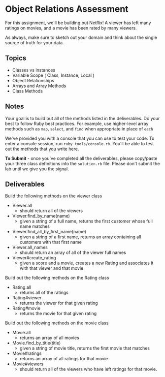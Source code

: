 # Object Relations Assessment

For this assignment, we'll be building out Netflix! A viewer has left many ratings on movies, and a movie has been rated by many viewers.

As always, make sure to sketch out your domain and think about the single source of truth for your data.

## Topics

+ Classes vs Instances
+ Variable Scope ( Class, Instance, Local )
+ Object Relationships
+ Arrays and Array Methods
+ Class Methods

## Notes

Your goal is to build out all of the methods listed in the deliverables. Do your best to follow Ruby best practices. For example, use higher-level array methods such as `map`, `select`, and `find` when appropriate in place of `each`

We've provided you with a console that you can use to test your code. To enter a console session, run `ruby tools/console.rb`. You'll be able to test out the methods that you write here.

**To Submit** - once you've completed all the deliverables, please copy/paste your three class definitions into the `solution.rb`  file. Please don't submit the lab until we give you the signal.

## Deliverables

Build the following methods on the viewer class
+ Viewer.all
  + should return all of the viewers
+ Viewer.find_by_name(name)
  + given a string of a full name, returns the first customer whose full name matches
+ Viewer.find_all_by_first_name(name)
  + given a string of a first name, returns an array containing all customers with that first name
+ Viewer.all_names
  + should return an array of all of the viewer full names
+ Viewer#create_rating
  + given a score and a movie, creates a new Rating and associates it with that viewer and that movie

Build out the following methods on the Rating class

+ Rating.all
  + returns all of the ratings
+ Rating#viewer
  + returns the viewer for that given rating
+ Rating#movie
  + returns the movie for that given rating

Build out the following methods on the movie class

+ Movie.all
  + returns an array of all movies
+ Movie.find_by_title(title)
  + given a string of movie title, returns the first movie that matches
+ Movie#ratings
  + returns an array of all ratings for that movie
+ Movie#viewers
  + should return all of the viewers who have left ratings for that movie.
